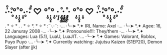 
# ‧̍̊·̊‧̥°̩̥˚̩̩̥͙°̩̥‧̥·̊‧̍̊ ♡ °̩̥˚̩̩̥͙°̩̥ ·͙*̩̩͙˚̩̥̩̥*̩̩̥͙·̩̩̥͙*̩̩̥͙˚̩̥̩̥*̩̩͙‧͙ °̩̥˚̩̩̥͙°̩̥ ♡ ‧̍̊·̊‧̥°̩̥˚̩̩̥͙°̩̥‧̥·̊‧̍̊

 . ° ✧ ° .  . ° ✧ °. ° ✧ °  :¨·.·¨: 
·... ·╰┈➤ °.✦ IRL Name: Axel
  ·... ·╰┈➤ °.✦ Agee: 16, 22 Januray 2008
    ·... ·╰┈➤ °.✦ Pronounsie!!!: They/them
      ·... ·╰┈➤ °.✦ Languages: Lua (5.1), LuaU, LuaJIT.
        ·... ·╰┈➤ °.✦ Games: Valorant, Roblox, Puyo Puyo
          ·... ·╰┈➤ °.✦ Currently watching: Jujutsu Kaizen (S1EP20), Demon Slayer (after jjk)

